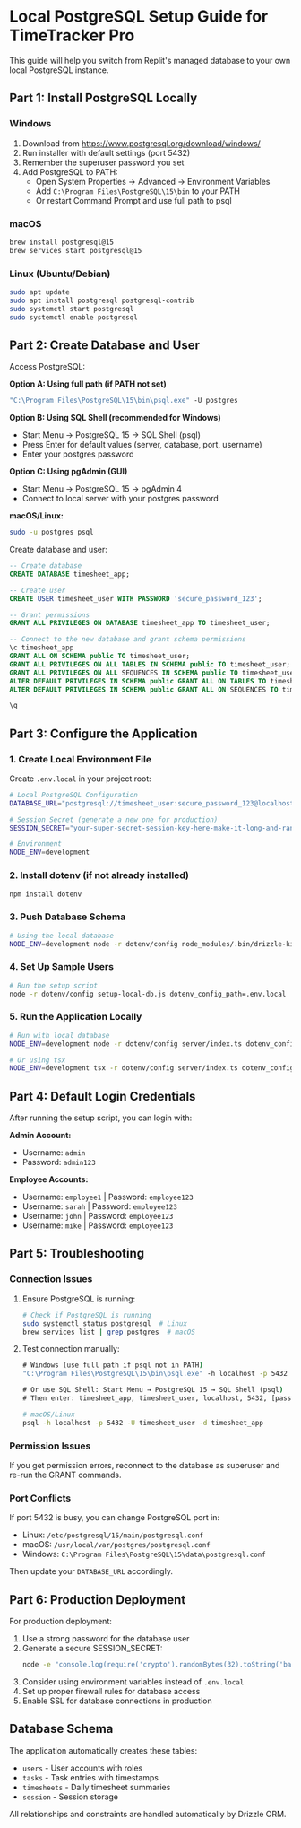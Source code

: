 # Local PostgreSQL Setup Guide for TimeTracker Pro

This guide will help you switch from Replit's managed database to your own local PostgreSQL instance.

## Part 1: Install PostgreSQL Locally

### Windows
1. Download from https://www.postgresql.org/download/windows/
2. Run installer with default settings (port 5432)
3. Remember the superuser password you set
4. Add PostgreSQL to PATH:
   - Open System Properties → Advanced → Environment Variables
   - Add `C:\Program Files\PostgreSQL\15\bin` to your PATH
   - Or restart Command Prompt and use full path to psql

### macOS
```bash
brew install postgresql@15
brew services start postgresql@15
```

### Linux (Ubuntu/Debian)
```bash
sudo apt update
sudo apt install postgresql postgresql-contrib
sudo systemctl start postgresql
sudo systemctl enable postgresql
```

## Part 2: Create Database and User

Access PostgreSQL:

**Option A: Using full path (if PATH not set)**
```cmd
"C:\Program Files\PostgreSQL\15\bin\psql.exe" -U postgres
```

**Option B: Using SQL Shell (recommended for Windows)**
- Start Menu → PostgreSQL 15 → SQL Shell (psql)
- Press Enter for default values (server, database, port, username)
- Enter your postgres password

**Option C: Using pgAdmin (GUI)**
- Start Menu → PostgreSQL 15 → pgAdmin 4
- Connect to local server with your postgres password

**macOS/Linux:**
```bash
sudo -u postgres psql
```

Create database and user:
```sql
-- Create database
CREATE DATABASE timesheet_app;

-- Create user
CREATE USER timesheet_user WITH PASSWORD 'secure_password_123';

-- Grant permissions
GRANT ALL PRIVILEGES ON DATABASE timesheet_app TO timesheet_user;

-- Connect to the new database and grant schema permissions
\c timesheet_app
GRANT ALL ON SCHEMA public TO timesheet_user;
GRANT ALL PRIVILEGES ON ALL TABLES IN SCHEMA public TO timesheet_user;
GRANT ALL PRIVILEGES ON ALL SEQUENCES IN SCHEMA public TO timesheet_user;
ALTER DEFAULT PRIVILEGES IN SCHEMA public GRANT ALL ON TABLES TO timesheet_user;
ALTER DEFAULT PRIVILEGES IN SCHEMA public GRANT ALL ON SEQUENCES TO timesheet_user;

\q
```

## Part 3: Configure the Application

### 1. Create Local Environment File

Create `.env.local` in your project root:
```bash
# Local PostgreSQL Configuration
DATABASE_URL="postgresql://timesheet_user:secure_password_123@localhost:5432/timesheet_app"

# Session Secret (generate a new one for production)
SESSION_SECRET="your-super-secret-session-key-here-make-it-long-and-random"

# Environment
NODE_ENV=development
```

### 2. Install dotenv (if not already installed)
```bash
npm install dotenv
```

### 3. Push Database Schema
```bash
# Using the local database
NODE_ENV=development node -r dotenv/config node_modules/.bin/drizzle-kit push dotenv_config_path=.env.local
```

### 4. Set Up Sample Users
```bash
# Run the setup script
node -r dotenv/config setup-local-db.js dotenv_config_path=.env.local
```

### 5. Run the Application Locally
```bash
# Run with local database
NODE_ENV=development node -r dotenv/config server/index.ts dotenv_config_path=.env.local

# Or using tsx
NODE_ENV=development tsx -r dotenv/config server/index.ts dotenv_config_path=.env.local
```

## Part 4: Default Login Credentials

After running the setup script, you can login with:

**Admin Account:**
- Username: `admin`
- Password: `admin123`

**Employee Accounts:**
- Username: `employee1` | Password: `employee123`
- Username: `sarah` | Password: `employee123`
- Username: `john` | Password: `employee123`
- Username: `mike` | Password: `employee123`

## Part 5: Troubleshooting

### Connection Issues
1. Ensure PostgreSQL is running:
   ```bash
   # Check if PostgreSQL is running
   sudo systemctl status postgresql  # Linux
   brew services list | grep postgres  # macOS
   ```

2. Test connection manually:
   ```cmd
   # Windows (use full path if psql not in PATH)
   "C:\Program Files\PostgreSQL\15\bin\psql.exe" -h localhost -p 5432 -U timesheet_user -d timesheet_app
   
   # Or use SQL Shell: Start Menu → PostgreSQL 15 → SQL Shell (psql)
   # Then enter: timesheet_app, timesheet_user, localhost, 5432, [password]
   ```
   
   ```bash
   # macOS/Linux
   psql -h localhost -p 5432 -U timesheet_user -d timesheet_app
   ```

### Permission Issues
If you get permission errors, reconnect to the database as superuser and re-run the GRANT commands.

### Port Conflicts
If port 5432 is busy, you can change PostgreSQL port in:
- Linux: `/etc/postgresql/15/main/postgresql.conf`
- macOS: `/usr/local/var/postgres/postgresql.conf`
- Windows: `C:\Program Files\PostgreSQL\15\data\postgresql.conf`

Then update your `DATABASE_URL` accordingly.

## Part 6: Production Deployment

For production deployment:

1. Use a strong password for the database user
2. Generate a secure SESSION_SECRET:
   ```bash
   node -e "console.log(require('crypto').randomBytes(32).toString('base64'))"
   ```
3. Consider using environment variables instead of `.env.local`
4. Set up proper firewall rules for database access
5. Enable SSL for database connections in production

## Database Schema

The application automatically creates these tables:
- `users` - User accounts with roles
- `tasks` - Task entries with timestamps  
- `timesheets` - Daily timesheet summaries
- `session` - Session storage

All relationships and constraints are handled automatically by Drizzle ORM.